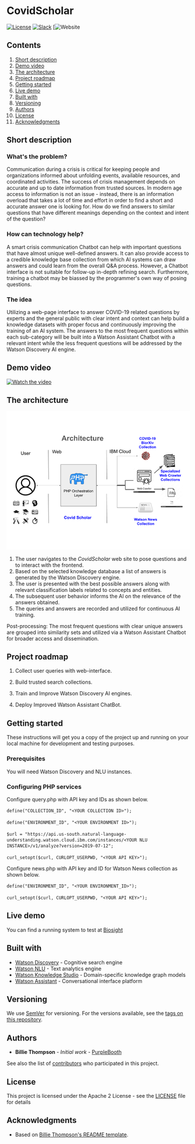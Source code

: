 # CovidScholar

[![License](https://img.shields.io/badge/License-Apache2-blue.svg)](https://www.apache.org/licenses/LICENSE-2.0) [![Slack](https://img.shields.io/badge/Join-Slack-blue)](https://callforcode.org/slack) [![Website](https://covid19scholar.herokuapp.com)

## Contents

1. [Short description](#short-description)
1. [Demo video](#demo-video)
1. [The architecture](#the-architecture)
1. [Project roadmap](#project-roadmap)
1. [Getting started](#getting-started)
1. [Live demo](#live-demo)
1. [Built with](#built-with)
1. [Versioning](#versioning)
1. [Authors](#authors)
1. [License](#license)
1. [Acknowledgments](#acknowledgments)

## Short description

### What's the problem?

Communication during a crisis is critical for keeping people and organizations informed about unfolding events, available resources, and coordinated activities. The success of crisis management depends on accurate and up to date information from trusted sources. In modern age access to information is not an issue - instead, there is an information overload that takes a lot of time and effort in order to find a short and accurate answer one is looking for. How do we find answers to similar questions that have different meanings depending on the context and intent of the question?

### How can technology help?

A smart crisis communication Chatbot can help with important questions that have almost unique well-defined answers. It can also provide access to a credible knowledge base collection from which AI systems can draw answers and could learn from the overall Q&A process. However, a Chatbot interface is not suitable for follow-up in-depth refining search. Furthermore, training a chatbot may be biassed by the programmer's own way of posing questions.

### The idea

Utilizing a web-page interface to answer COVID-19 related questions by experts and the general public with clear intent and context can help build a knowledge datasets with proper focus and continuously improving the training of an AI system. The answers to the most frequent questions within each sub-category will be built into a Watson Assistant Chatbot with a relevant intent while the less frequent questions will be addressed by the Watson Discovery AI engine.

## Demo video

[![Watch the video](https://github.com/Code-and-Response/Liquid-Prep/blob/master/images/IBM-interview-video-image.png)](https://youtu.be/vOgCOoy_Bx0)

## The architecture

![CovidScholar Architecture](https://github.com/VGGatGitHub/covidscholar/blob/master/CovidScholar%20Architecture.png)

1. The user navigates to the *CovidScholar* web site to pose questions and to interact with the frontend.
2. Based on the selected knowledge database a list of answers is generated by the Watson Discovery engine.
3. The user is presented with the best possible answers along with relevant classification labels related to concepts and entities.
4. The subsequent user behavior informs the AI on the relevance of the answers obtained.
5. The queries and answers are recorded and utilized for continuous AI training.


Post-processing: The most frequent questions with clear unique answers are grouped into similarity sets and utilized via a Watson Assistant Chatbot for broader access and dissemination.

## Project roadmap

1. Collect user queries with web-interface.

2. Build trusted search collections.

3. Train and Improve Watson Discovery AI engines.

4. Deploy Improved Watson Assistant ChatBot.


## Getting started

These instructions will get you a copy of the project up and running on your local machine for development and testing purposes.

### Prerequisites

You will need Watson Discovery and NLU instances.

### Configuring PHP services

Configure query.php with API key and IDs as shown below.

```
define("COLLECTION_ID", "<YOUR COLLECTION ID>");

define("ENVIRONMENT_ID", "<YOUR ENVIRONMENT ID>");

$url = "https://api.us-south.natural-language-understanding.watson.cloud.ibm.com/instances/<YOUR NLU INSTANCE>/v1/analyze?version=2019-07-12";

curl_setopt($curl, CURLOPT_USERPWD, "<YOUR API KEY>"); 
```

Configure news.php with API key and ID for Watson News collection as shown below.

```
define("ENVIRONMENT_ID", "<YOUR ENVIRONMENT_ID>");

curl_setopt($curl, CURLOPT_USERPWD, "<YOUR API KEY>");
```

## Live demo

You can find a running system to test at [Biosight](https://marketengine.parts/biosight)

## Built with

* [Watson Discovery](https://www.ibm.com/cloud/watson-discovery) - Cognitive search engine
* [Watson NLU](https://www.ibm.com/cloud/watson-natural-language-understanding) - Text analytics engine
* [Watson Knowledge Studio](https://www.ibm.com/cloud/watson-knowledge-studio) - Domain-specific knowledge graph models
* [Watson Assistant](https://www.ibm.com/cloud/watson-assistant-2/) - Conversational interface platform

## Versioning

We use [SemVer](http://semver.org/) for versioning. For the versions available, see the [tags on this repository](https://github.com/your/project/tags).

## Authors

* **Billie Thompson** - *Initial work* - [PurpleBooth](https://github.com/PurpleBooth)

See also the list of [contributors](https://github.com/Code-and-Response/Project-Sample/graphs/contributors) who participated in this project.

## License

This project is licensed under the Apache 2 License - see the [LICENSE](LICENSE) file for details

## Acknowledgments

* Based on [Billie Thompson's README template](https://gist.github.com/PurpleBooth/109311bb0361f32d87a2).

